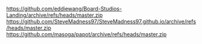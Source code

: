 https://github.com/eddiewang/Board-Studios-Landing/archive/refs/heads/master.zip
https://github.com/SteveMadness97/SteveMadness97.github.io/archive/refs/heads/master.zip
https://github.com/masoga/papot/archive/refs/heads/master.zip
